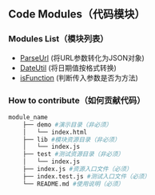 ## Code Modules（代码模块）

### Modules List（模块列表）
- [ParseUrl](./lib/parseUrl) (将URL参数转化为JSON对象)
- [DateUtil](./lib/dateUtil) (将日期值按格式转换)
- [isFunction](./lib/isFunction) (判断传入参数是否为方法)

### How to contribute（如何贡献代码）

```bash
module_name
    ├── demo #演示目录（非必须）
    │   └── index.html
    ├── lib #模块资源目录（非必须）
    │   └── index.js
    ├── test #测试资源目录（非必须）
    │   └── index.js
    ├── index.js #资源入口文件（必须）
    ├── index.test.js #测试入口文件（必须）
    └── README.md #使用说明（必须）
```
